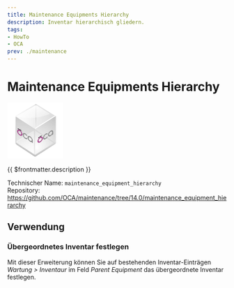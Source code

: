 ```yaml
---
title: Maintenance Equipments Hierarchy
description: Inventar hierarchisch gliedern.
tags:
- HowTo
- OCA
prev: ./maintenance
---
```

# Maintenance Equipments Hierarchy
![icon_oca_app](attachments/icon_oca_app.png)

{{ $frontmatter.description }}

Technischer Name: `maintenance_equipment_hierarchy`\
Repository: <https://github.com/OCA/maintenance/tree/14.0/maintenance_equipment_hierarchy>

## Verwendung

### Übergeordnetes Inventar festlegen

Mit dieser Erweiterung können Sie auf bestehenden Inventar-Einträgen *Wartung > Inventaur* im Feld *Parent Equipment* das übergeordnete Inventar festlegen.